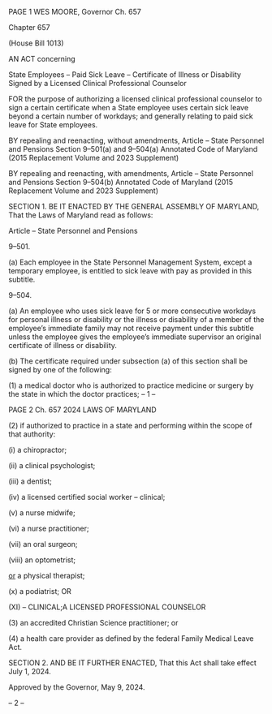 PAGE 1
WES MOORE, Governor Ch. 657

Chapter 657

(House Bill 1013)

AN ACT concerning

State Employees – Paid Sick Leave – Certificate of Illness or Disability Signed
by a Licensed Clinical Professional Counselor

FOR the purpose of authorizing a licensed clinical professional counselor to sign a certain
certificate when a State employee uses certain sick leave beyond a certain number
of workdays; and generally relating to paid sick leave for State employees.

BY repealing and reenacting, without amendments,
Article – State Personnel and Pensions
Section 9–501(a) and 9–504(a)
Annotated Code of Maryland
(2015 Replacement Volume and 2023 Supplement)

BY repealing and reenacting, with amendments,
Article – State Personnel and Pensions
Section 9–504(b)
Annotated Code of Maryland
(2015 Replacement Volume and 2023 Supplement)

SECTION 1. BE IT ENACTED BY THE GENERAL ASSEMBLY OF MARYLAND,
That the Laws of Maryland read as follows:

Article – State Personnel and Pensions

9–501.

(a) Each employee in the State Personnel Management System, except a
temporary employee, is entitled to sick leave with pay as provided in this subtitle.

9–504.

(a) An employee who uses sick leave for 5 or more consecutive workdays for
personal illness or disability or the illness or disability of a member of the employee’s
immediate family may not receive payment under this subtitle unless the employee gives
the employee’s immediate supervisor an original certificate of illness or disability.

(b) The certificate required under subsection (a) of this section shall be signed by
one of the following:

(1) a medical doctor who is authorized to practice medicine or surgery by
the state in which the doctor practices;
– 1 –

PAGE 2
Ch. 657 2024 LAWS OF MARYLAND

(2) if authorized to practice in a state and performing within the scope of
that authority:

(i) a chiropractor;

(ii) a clinical psychologist;

(iii) a dentist;

(iv) a licensed certified social worker – clinical;

(v) a nurse midwife;

(vi) a nurse practitioner;

(vii) an oral surgeon;

(viii) an optometrist;

[or](ix) a physical therapist;

(x) a podiatrist; OR

(XI) – CLINICAL;A LICENSED PROFESSIONAL COUNSELOR

(3) an accredited Christian Science practitioner; or

(4) a health care provider as defined by the federal Family Medical Leave
Act.

SECTION 2. AND BE IT FURTHER ENACTED, That this Act shall take effect July
1, 2024.

Approved by the Governor, May 9, 2024.

– 2 –
